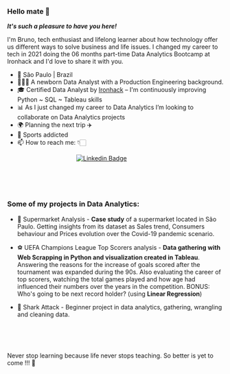 <br>


### Hello mate 👏
***It's such a pleasure to have you here!***

I'm Bruno, tech enthusiast and lifelong learner about how technology offer us different ways to solve business and life issues.
I changed my career to tech in 2021 doing the 06 months part-time Data Analytics Bootcamp at Ironhack and I'd love to share it with you.

- 📍 São Paulo | Brazil 
- 👨🏻‍💼 A newborn Data Analyst with a Production Engineering background.
- 🎓  Certified Data Analyst by  [Ironhack](https://www.ironhack.com/)  – I'm continuously improving Python ~ SQL ~ Tableau skills
- 📊  As I just changed my career to Data Analytics I’m looking to collaborate on Data Analytics projects
- 🌍  Planning the next trip ✈️
- 🧗 Sports addicted
- 📫 How to reach me: 👇🏻

&emsp;&emsp;&emsp;&emsp;&emsp;&emsp;&emsp;&emsp;&emsp;&emsp;&emsp;&ensp;[![Linkedin Badge](https://img.shields.io/badge/LinkedIn-0077B5?style=for-the-badge&logo=linkedin&logoColor=white)](https://www.linkedin.com/in/bruno-f%C3%A9lix-s-8a78604b/)

<br>

<br>

<br>

### Some of my projects in Data Analytics:

- 🛒 Supermarket Analysis - **Case study** of a supermarket located in São Paulo. Getting insights from its dataset as Sales trend, Consumers behaviour and Prices evolution 
over the Covid-19 pandemic scenario.

- ⚽️ UEFA Champions League Top Scorers analysis - **Data gathering with Web Scrapping in Python and visualization created in Tableau**. Answering the reasons for the increase of goals scored after the tournament was expanded during the 90s. Also evaluating the career of top scorers, watching the total games played and how age had influenced their numbers over the years in the competition.
BONUS: Who's going to be next record holder? (using **Linear Regression**)

- 🦈 Shark Attack - Beginner project in data analytics, gathering, wrangling and cleaning data.

<br>

<br>

<br>

Never stop learning because life never stops teaching. So better is yet to come !!! 🚀
